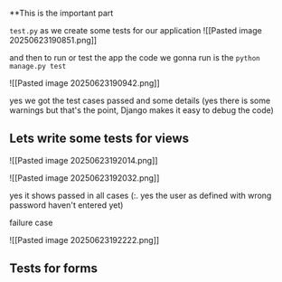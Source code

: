 **This is the important part 

`test.py`
as we create some tests for our application 
![[Pasted image 20250623190851.png]]

and then to run or test the app the code we gonna run is the 
`python manage.py test`

![[Pasted image 20250623190942.png]]

yes we got the test cases passed and some details 
(yes there is some warnings but that's the point, Django makes it easy to debug the code)

## Lets write some tests for views

![[Pasted image 20250623192014.png]]


![[Pasted image 20250623192032.png]]

yes it shows passed in all cases (:. yes the user as defined with wrong password haven't entered yet)


failure case

![[Pasted image 20250623192222.png]]


## Tests for forms

 